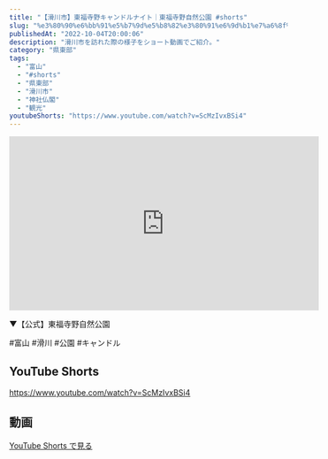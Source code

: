 ```yaml
---
title: "【滑川市】東福寺野キャンドルナイト｜東福寺野自然公園 #shorts"
slug: "%e3%80%90%e6%bb%91%e5%b7%9d%e5%b8%82%e3%80%91%e6%9d%b1%e7%a6%8f%e5%af%ba%e9%87%8e%e3%82%ad%e3%83%a3%e3%83%b3%e3%83%89%e3%83%ab%e3%83%8a%e3%82%a4%e3%83%88%ef%bd%9c%e6%9d%b1%e7%a6%8f%e5%af%ba%e9%87%8e"
publishedAt: "2022-10-04T20:00:06"
description: "滑川市を訪れた際の様子をショート動画でご紹介。"
category: "県東部"
tags: 
  - "富山"
  - "#shorts"
  - "県東部"
  - "滑川市"
  - "神社仏閣"
  - "観光"
youtubeShorts: "https://www.youtube.com/watch?v=ScMzIvxBSi4"
---
```


<iframe width="560" height="315" src="https://www.youtube.com/embed/8OZTTHF7ak4" frameborder="0" allowfullscreen></iframe>

▼【公式】東福寺野自然公園

#富山 #滑川 #公園 #キャンドル

## YouTube Shorts

https://www.youtube.com/watch?v=ScMzIvxBSi4

## 動画

[YouTube Shorts で見る](https://www.youtube.com/watch?v=ScMzIvxBSi4)

